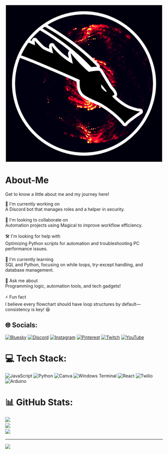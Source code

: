 <div align="center">
    <img src="https://raw.githubusercontent.com/jaykali/jaykali/master/kali%20dragon.gif" width="500">
</div>



# About-Me 
Get to know a little about me and my journey here!

🚀 I'm currently working on<br>A Discord bot that manages roles and a helper in security.<br><br>🤝 I'm looking to collaborate on<br>Automation projects using Magical to improve workflow efficiency.<br><br>🛠️ I'm looking for help with<br>Optimizing Python scripts for automation and troubleshooting PC performance issues.<br><br>🌱 I'm currently learning<br>SQL and Python, focusing on while loops, try-except handling, and database management.<br><br>💬 Ask me about<br>Programming logic, automation tools, and tech gadgets!<br><br>⚡ Fun fact<br>I believe every flowchart should have loop structures by default—consistency is key! 😆


## 🌐 Socials:
[![Bluesky](https://img.shields.io/badge/bluesky-0285FF?style=for-the-badge&logo=bluesky&logoColor=%23FFFFFF)](https://bsky.app/profile/ryankali.bsky.social) [![Discord](https://img.shields.io/badge/Discord-%237289DA.svg?logo=discord&logoColor=white)](https://discord.gg/https://discord.com/users/819954175173328906) [![Instagram](https://img.shields.io/badge/Instagram-%23E4405F.svg?logo=Instagram&logoColor=white)](https://instagram.com/ryanrodriguexs) [![Pinterest](https://img.shields.io/badge/Pinterest-%23E60023.svg?logo=Pinterest&logoColor=white)](https://pinterest.com/ryangame2005) [![Twitch](https://img.shields.io/badge/Twitch-%239146FF.svg?logo=Twitch&logoColor=white)](https://twitch.tv/ryan_osamu) [![YouTube](https://img.shields.io/badge/YouTube-%23FF0000.svg?logo=YouTube&logoColor=white)](https://youtube.com/@https://www.youtube.com/@Ryangame2005) 

# 💻 Tech Stack:
![JavaScript](https://img.shields.io/badge/javascript-%23323330.svg?style=for-the-badge&logo=javascript&logoColor=%23F7DF1E) ![Python](https://img.shields.io/badge/python-3670A0?style=for-the-badge&logo=python&logoColor=ffdd54) ![Canva](https://img.shields.io/badge/Canva-%2300C4CC.svg?style=for-the-badge&logo=Canva&logoColor=white) ![Windows Terminal](https://img.shields.io/badge/Windows%20Terminal-%234D4D4D.svg?style=for-the-badge&logo=windows-terminal&logoColor=white) ![React](https://img.shields.io/badge/react-%2320232a.svg?style=for-the-badge&logo=react&logoColor=%2361DAFB) ![Twilio](https://img.shields.io/badge/Twilio-F22F46?style=for-the-badge&logo=Twilio&logoColor=white) ![Arduino](https://img.shields.io/badge/-Arduino-00979D?style=for-the-badge&logo=Arduino&logoColor=white)
# 📊 GitHub Stats:
![](https://github-readme-stats.vercel.app/api?username=Ryanditko&theme=ambient_gradient&hide_border=false&include_all_commits=true&count_private=true)<br/>
![](https://github-readme-streak-stats.herokuapp.com/?user=Ryanditko&theme=ambient_gradient&hide_border=false)<br/>
![](https://github-readme-stats.vercel.app/api/top-langs/?username=Ryanditko&theme=ambient_gradient&hide_border=false&include_all_commits=true&count_private=true&layout=compact)

---
[![](https://visitcount.itsvg.in/api?id=Ryanditko&icon=0&color=0)](https://visitcount.itsvg.in)

<!-- Proudly created with GPRM ( https://gprm.itsvg.in ) -->
